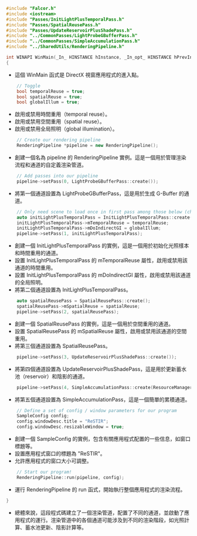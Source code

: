 ```cpp
#include "Falcor.h"
#include <iostream>
#include "Passes/InitLightPlusTemporalPass.h"
#include "Passes/SpatialReusePass.h"
#include "Passes/UpdateReservoirPlusShadePass.h"
#include "../CommonPasses/LightProbeGBufferPass.h"
#include "../CommonPasses/SimpleAccumulationPass.h"
#include "../SharedUtils/RenderingPipeline.h"
```

```cpp
int WINAPI WinMain(_In_ HINSTANCE hInstance, _In_opt_ HINSTANCE hPrevInstance, _In_ LPSTR lpCmdLine, _In_ int nShowCmd)
{
```
- 這個 WinMain 函式是 DirectX 視窗應用程式的進入點。

```cpp
    // Toggle
    bool temporalReuse = true;
    bool spatialReuse = true;
    bool globalIllum = true;
```
- 啟用或禁用時間重用（temporal reuse）。
- 啟用或禁用空間重用（spatial reuse）。
- 啟用或禁用全局照明（global illumination）。

```cpp
    // Create our rendering pipeline
    RenderingPipeline *pipeline = new RenderingPipeline();
```
- 創建一個名為 pipeline 的 RenderingPipeline 實例。這是一個用於管理渲染流程和通道的自定義渲染管道。

```cpp
    // Add passes into our pipeline
    pipeline->setPass(0, LightProbeGBufferPass::create());
```
- 將第一個通道設置為 LightProbeGBufferPass，這是用於生成 G-Buffer 的通道。

```cpp
    // Only need scene to load once in first pass among those below (check pass::initialize())
    auto initLightPlusTemporalPass = InitLightPlusTemporalPass::create();
    initLightPlusTemporalPass->mTemporalReuse = temporalReuse;
    initLightPlusTemporalPass->mDoIndirectGI = globalIllum;
    pipeline->setPass(1, initLightPlusTemporalPass);
```
- 創建一個 InitLightPlusTemporalPass 的實例，這是一個用於初始化光照樣本和時間重用的通道。
- 設置 InitLightPlusTemporalPass 的 mTemporalReuse 屬性，啟用或禁用該通道的時間重用。
- 設置 InitLightPlusTemporalPass 的 mDoIndirectGI 屬性，啟用或禁用該通道的全局照明。
- 將第二個通道設置為 InitLightPlusTemporalPass。

```cpp
    auto spatialReusePass = SpatialReusePass::create();
    spatialReusePass->mSpatialReuse = spatialReuse;
    pipeline->setPass(2, spatialReusePass);
```
- 創建一個 SpatialReusePass 的實例，這是一個用於空間重用的通道。
- 設置 SpatialReusePass 的 mSpatialReuse 屬性，啟用或禁用該通道的空間重用。
- 將第三個通道設置為 SpatialReusePass。

```cpp
    pipeline->setPass(3, UpdateReservoirPlusShadePass::create());
```
- 將第四個通道設置為 UpdateReservoirPlusShadePass，這是用於更新蓄水池（reservoir）和陰影的通道。

```cpp
    pipeline->setPass(4, SimpleAccumulationPass::create(ResourceManager::kOutputChannel));
```
- 將第五個通道設置為 SimpleAccumulationPass，這是一個簡單的累積通道。

```cpp
    // Define a set of config / window parameters for our program
    SampleConfig config;
    config.windowDesc.title = "ReSTIR";
    config.windowDesc.resizableWindow = true;
```
- 創建一個 SampleConfig 的實例，包含有關應用程式配置的一些信息，如窗口標題等。
- 設置應用程式窗口的標題為 "ReSTIR"。
- 允許應用程式的窗口大小可調整。

```cpp
    // Start our program!
    RenderingPipeline::run(pipeline, config);
```
- 運行 RenderingPipeline 的 run 函式，開始執行整個應用程式的渲染流程。

```cpp
}
```
- 總體來說，這段程式碼建立了一個渲染管道，配置了不同的通道，並啟動了應用程式的運行。渲染管道中的各個通道可能涉及到不同的渲染階段，如光照計算、蓄水池更新、陰影計算等。

